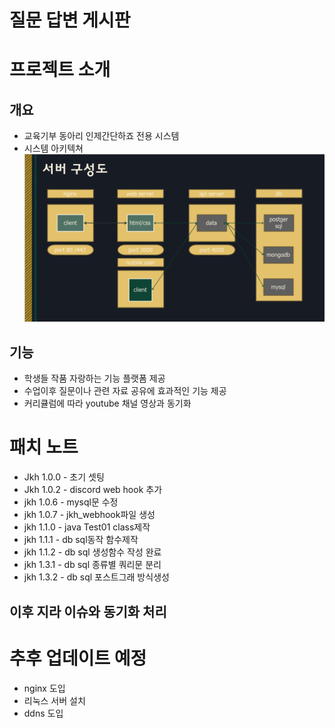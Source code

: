 # 질문 답변 게시판
# 프로젝트 소개
## 개요
- 교육기부 동아리 인제간단하죠 전용 시스템
- 시스템 아키텍쳐
![Architecture](./Architecture.png)
## 기능
- 학생들 작품 자랑하는 기능 플랫폼 제공
- 수업이후 질문이나 관련 자료 공유에 효과적인 기능 제공
- 커리큘럼에 따라 youtube 채널 영상과 동기화

# 패치 노트
- Jkh 1.0.0 - 초기 셋팅
- Jkh 1.0.2 - discord web hook 추가
- jkh 1.0.6 - mysql문 수정
- jkh 1.0.7 - jkh_webhook파일 생성 
- jkh 1.1.0 - java Test01 class제작
- jkh 1.1.1 - db sql동작 함수제작
- jkh 1.1.2 - db sql 생성함수 작성 완료
- jkh 1.3.1 - db sql 종류별 쿼리문 분리
- jkh 1.3.2 - db sql 포스트그래 방식생성

## 이후 지라 이슈와 동기화 처리

# 추후 업데이트 예정
- nginx 도입
- 리눅스 서버 설치
- ddns 도입